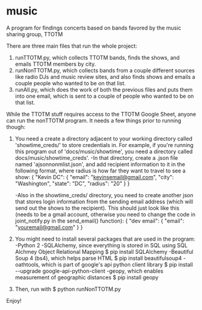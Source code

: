 # music
A program for findings concerts based on bands favored by the music sharing group, TTOTM

There are three main files that run the whole project: 
  1. runTTOTM.py, which collects TTOTM bands, finds the shows, and emails TTOTM members by city.
  2. runNonTTOTM.py, which collects bands from a couple different sources like radio DJs and music review sites, and also finds shows and emails a couple people who wanted to be on that list.
  3. runAll.py, which does the work of both the previous files and puts them into one email, which is sent to a couple of people who wanted to be on that list.
  
  
  
While the TTOTM stuff requires access to the TTOTM Google Sheet, anyone can run the nonTTOTM program. It needs a few things prior to running though:

1. You need a create a directory adjacent to your working directory called 'showtime_creds/' to store credentials in. For example, if you're running this program out of 'docs/music/showtime', you need a directory called docs/music/showtime_creds'.
    -In that directory, create a .json file named 'ajsonnonmlist.json', and add recipient information to it in the following format, where radius is how far they want to travel to see a show:
              {
                "Kevin DC": {
                  "email": "kevinsemail@gmail.com",
                  "city": "Washington",
                  "state": "DC",
                  "radius": "20"
                }
              }
              
    -Also in the showtime_creds/ directory, you need to create another json that stores login information from the sending email address (which will send out the shows to the recipient). This should just look like this (needs to be a gmail account, otherwise you need to change the code in joint_notify.py in the send_email() function):
              {
                "dev email": {
                  "email": "youremail@gmail.com"
                }
              }

2. You might need to install several packages that are used in the program:
  -Python 2
  -SQLAlchemy, since everything is stored in SQL using SQL Alchmey Object Relational Mapping 
        $ pip install SQLAlchemy
  -Beautiful Soup 4 (bs4), which helps parse HTML
        $ pip install beautifulsoup4
  -oathtools, which is part of google's api python client library
        $ pip install --upgrade google-api-python-client 
  -geopy, which enables measurement of geographic distances
        $ pip install geopy
        
3. Then, run with 
        $ python runNonTTOTM.py

Enjoy!